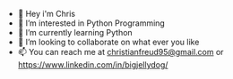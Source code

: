 - 👋 Hey i'm  Chris
- 👀 I’m interested in Python Programming
- 🌱 I’m currently learning Python  
- 💞️ I’m looking to collaborate on what ever you like
- 📫 You can reach me at christianfreud95@gmail.com or https://www.linkedin.com/in/bigjellydog/

<!---
BigJellyDog/BigJellyDog is a ✨ special ✨ repository because its `README.md` (this file) appears on your GitHub profile.
You can click the Preview link to take a look at your changes.
--->
